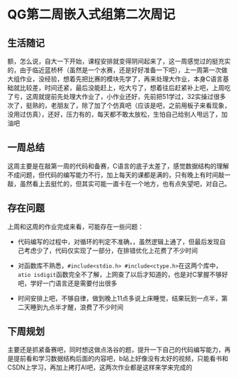 # QG第二周嵌入式组第二次周记

## 生活随记

额，怎么说，自大一下开始，课程安排就变得阴间起来了，这一周感觉过的挺充实的，由于临近蓝桥杯（虽然是一个水赛，还是好好准备一下吧），上一周第一次做大组作业，没经验，想着先把比赛的模块先学了，再来处理大作业，本身C语言基础就比较差，时间还紧，最后没能赶上，吃大亏了，想着往后赶紧补上吧，上周吃了亏，这周就提前先处理大作业了，小作业还好，先前把51学过，32实操过很多次了，挺熟的，老朋友了，除了加了个仿真吧（应该是吧，之前用板子来看现象，没用过仿真），还好，压力有的，每天都不敢太放松，生怕自己给别人甩远了，加油吧

## 一周总结

这周主要是在敲第一周的代码和备赛，C语言的底子太差了，感觉数据结构的理解不成问题，但代码的编写能力不行，加上每天的课都是满的，只有晚上有时间敲一敲，虽然看上去挺忙的，但其实可能一直卡在一个地方，也有点失望吧，对自己。

## 存在问题

上周和这周的作业完成来看，可能存在一些问题：

- 代码编写的过程中，对循环的判定不准确，，虽然逻辑上通了，但最后发现自己考虑少了，代码仅实现了一部分，在排错优化上花费了不少时间

- 对函数库不熟悉，`#include<stdio.h> #include<ctype.h>`在这两个库中，`atio isdigit`函数完全不了解，上网查了以后才知道的，也是对C掌握不够好吧，学好一门语言还是需要付出很多

- 时间安排上吧，不够自律，做到晚上11点多说上床睡觉，结果玩到一点半，第二天睡到九点半才醒，浪费了不少时间

   

## 下周规划

主要还是抓紧备赛吧，同时想这做点洛谷的题，提升一下自己的代码编写能力，再是提前看和学习数据结构后面的内容吧，b站上好像没有太好的视频，只能看书和CSDN上学习，再加上拷打AI吧，这两次作业都是这样来学来完成的



